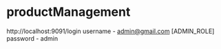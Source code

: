 # productManagement
http://localhost:9091/login
username - admin@gmail.com [ADMIN_ROLE]
password - admin
